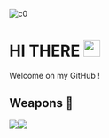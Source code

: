![c0](https://user-images.githubusercontent.com/78447751/115000536-24408c80-9ea3-11eb-9443-9d260fca4e4d.jpg)
 
# HI THERE <img src="https://raw.githubusercontent.com/MartinHeinz/MartinHeinz/master/wave.gif" width="30px">

Welcome on my GitHub !

## Weapons &#127993;

![](https://img.shields.io/badge/OS-MACOS-informational?style=flat&logo=<#000000>&logoColor=white&color=2bbc8a)![](https://img.shields.io/badge/Code-Python-informational?style=flat&logo=<#000000>&logoColor=white&color=2bbc8a)[](https://img.shields.io/badge/Code-Cpp-informational?style=flat&logo=<#000000>&logoColor=white&color=2bbc8a)
